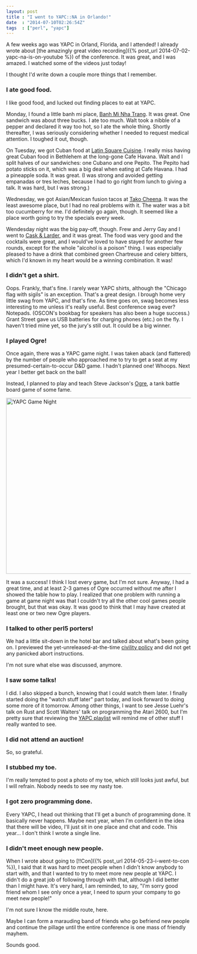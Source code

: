 ```yaml
---
layout: post
title : "I went to YAPC::NA in Orlando!"
date  : "2014-07-10T02:26:54Z"
tags  : ["perl", "yapc"]
---
```

A few weeks ago was YAPC in Orland, Florida, and I attended!  I already wrote
about [the amazingly great video
recording]({% post_url 2014-07-02-yapc-na-is-on-youtube %}) of the conference.  It
was great, and I was amazed.  I watched some of the videos just today!

I thought I'd write down a couple more things that I remember.

### I ate good food.

I like good food, and lucked out finding places to eat at YAPC.

Monday, I found a little banh mi place, [Banh Mi Nha
Trang](http://www.yelp.com/biz/banh-mi-nha-trang-orlando).  It was great.  One
sandwich was about three bucks.  I ate too much.  Walt took a nibble of a
pepper and declared it way too hot, so I ate the whole thing.  Shortly
thereafter, I was seriously considering whether I needed to request medical
attention.  I toughed it out, though.

On Tuesday, we got Cuban food at [Latin Square
Cuisine](http://www.yelp.com/biz/latin-square-cuisine-orlando).  I really miss
having great Cuban food in Bethlehem at the long-gone Cafe Havana.  Walt and I
split halves of our sandwiches: one Cubano and one Pepito.  The Pepito had
potato sticks on it, which was a big deal when eating at Cafe Havana.  I had a
pineapple soda.  It was great.  (I was strong and avoided getting empanadas or
tres leches, because I had to go right from lunch to giving a talk.  It was
hard, but I was strong.)

Wednesday, we got Asian/Mexican fusion tacos at [Tako
Cheena](http://www.yelp.com/biz/tako-cheena-orlando).  It was the least awesome
place, but I had no real problems with it.  The water was a bit too cucumberry
for me.  I'd definitely go again, though.  It seemed like a place worth going
to try the specials every week.

Wendesday night was the big pay-off, though.  Frew and Jerry Gay and I went to
[Cask & Larder](http://www.yelp.com/biz/cask-and-larder-winter-park), and it
was great.  The food was very good and the cocktails were great, and I would've
loved to have stayed for another few rounds, except for the whole "alcohol is a
poison" thing.  I was especially pleased to have a drink that combined green
Chartreuse and celery bitters, which I'd known in my heart would be a winning
combination.  It was!

### I didn't get a shirt.

Oops.  Frankly, that's fine.  I rarely wear YAPC shirts, although the "Chicago
flag with sigils" is an exception.  That's a great design.  I brough home very
little swag from YAPC, and that's fine.  As time goes on, swag becomes less
interesting to me unless it's really useful.  Best conference swag ever?
Notepads.  (OSCON's bookbag for speakers has also been a huge success.)  Grant
Street gave us USB batteries for charging phones (etc.) on the fly.  I haven't
tried mine yet, so the jury's still out.  It could be a big winner.

### I played Ogre!

Once again, there was a YAPC game night.  I was taken aback (and flattered) by
the number of people who approached me to try to get a seat at my
presumed-certain-to-occur D&D game.  I hadn't planned one!  Whoops.  Next year I better
get back on the ball!

Instead, I planned to play and teach Steve Jackson's
[Ogre](http://www.sjgames.com/ogre/), a tank battle board game of some fame.

<a href="https://www.flickr.com/photos/rjbs/14522435732" title="YAPC Game Night by Ricardo SIGNES, on Flickr"><img src="https://farm3.staticflickr.com/2913/14522435732_a1475937a8_z.jpg" width="640" height="480" alt="YAPC Game Night"></a>

It was a success!  I think I lost every game, but I'm not sure.  Anyway, I had
a great time, and at least 2-3 games of Ogre occurred without me after I showed
the table how to play.  I realized that one problem with running a game at game
night was that I couldn't try all the other cool games people brought, but that
was okay.  It was good to think that I may have created at least one or two new
Ogre players.

### I talked to other perl5 porters!

We had a little sit-down in the hotel bar and talked about what's been going
on.  I previewed the yet-unreleased-at-the-time [civility
policy](http://markmail.org/message/jwojtqtkurw7byrr) and did not get any
panicked abort instructions.

I'm not sure what else was discussed, anymore.

### I saw some talks!

I did.  I also skipped a bunch, knowing that I could watch them later.  I
finally started doing the "watch stuff later" part today, and look forward to
doing some more of it tomorrow.  Among other things, I want to see Jesse
Luehr's talk on Rust and Scott Walters' talk on programming the Atari 2600, but
I'm pretty sure that reviewing the [YAPC
playlist](https://www.youtube.com/playlist?list=PLA9_Hq3zhoFy5jmj6_Fd2YMuOjsovaIh-)
will remind me of other stuff I really wanted to see.

### I did not attend an auction!

So, so grateful.

### I stubbed my toe.

I'm really tempted to post a photo of my toe, which still looks just awful, but
I will refrain.  Nobody needs to see my nasty toe.

### I got zero programming done.

Every YAPC, I head out thinking that I'll get a bunch of programming done.  It
basically never happens.  Maybe next year, when I'm confident in the idea that
there will be video, I'll just sit in one place and chat and code.  This
year… I don't think I wrote a single line.

### I didn't meet enough new people.

When I wrote about going to [!!Con]({% post_url 2014-05-23-i-went-to-con %}),
I said that it was hard to meet people when I didn't know anybody to start
with, and that I wanted to try to meet more new people at YAPC.  I didn't do a
great job of following through with that, although I did better than I might
have.  It's very hard, I am reminded, to say, "I'm sorry good friend whom I see
only once a year, I need to spurn your company to go meet new people!"

I'm not sure I know the middle route, here.

Maybe I can form a marauding band of friends who go befriend new people and
continue the pillage until the entire conference is one mass of friendly
mayhem.

Sounds good.

